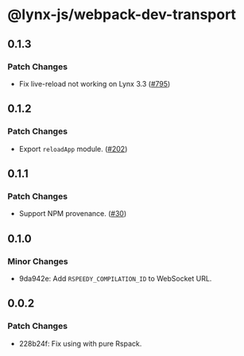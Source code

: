 # @lynx-js/webpack-dev-transport

## 0.1.3

### Patch Changes

- Fix live-reload not working on Lynx 3.3 ([#795](https://github.com/lynx-family/lynx-stack/pull/795))

## 0.1.2

### Patch Changes

- Export `reloadApp` module. ([#202](https://github.com/lynx-family/lynx-stack/pull/202))

## 0.1.1

### Patch Changes

- Support NPM provenance. ([#30](https://github.com/lynx-family/lynx-stack/pull/30))

## 0.1.0

### Minor Changes

- 9da942e: Add `RSPEEDY_COMPILATION_ID` to WebSocket URL.

## 0.0.2

### Patch Changes

- 228b24f: Fix using with pure Rspack.

